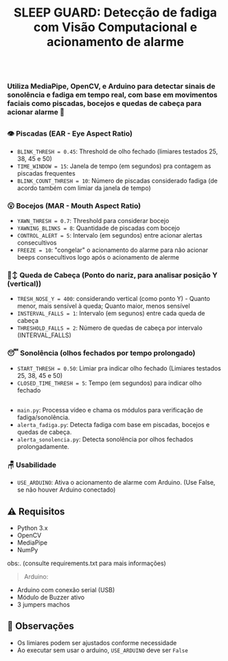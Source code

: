# <center> SLEEP GUARD: Detecção de fadiga com Visão Computacional e acionamento de alarme </center>
<br></br>
### Utiliza MediaPipe, OpenCV, e Arduino para detectar sinais de sonolência e fadiga em tempo real, com base em movimentos faciais como piscadas, bocejos e quedas de cabeça para acionar alarme 🚨
##

### 👁 Piscadas (EAR - Eye Aspect Ratio)
- `BLINK_THRESH = 0.45`: Threshold de olho fechado (limiares testados 25, 38, 45 e 50)
- `TIME_WINDOW = 15`: Janela de tempo (em segundos) pra contagem as piscadas frequentes
- `BLINK_COUNT_THRESH = 10`: Número de piscadas considerado fadiga (de acordo também com limiar da janela de tempo)

### 😮 Bocejos (MAR - Mouth Aspect Ratio)
- `YAWN_THRESH = 0.7`: Threshold para considerar bocejo
- `YAWNING_BLINKS = 8`: Quantidade de piscadas com bocejo
- `CONTROL_ALERT = 5`: Intervalo (em segundos) entre acionar alertas consecultivos
- `FREEZE = 10`: "congelar" o acionamento do alarme para não acionar beeps consecultivos logo após o acionamento de alerme

### 🙂‍↕️ Queda de Cabeça (Ponto do nariz, para analisar posição Y (vertical))
- `TRESH_NOSE_Y = 400`: considerando vertical (como ponto Y) - Quanto menor, mais sensível à queda; Quanto maior, menos sensível
- `INSTERVAL_FALLS = 1`: Intervalo (em segunos) entre cada queda de cabeça
- `THRESHOLD_FALLS = 2`: Número de quedas de cabeça por intervalo (INTERVAL_FALLS)

### 😴 Sonolência (olhos fechados por tempo prolongado)
- `START_THRESH = 0.50`: Limiar pra indicar olho fechado (Limiares testados 25, 38, 45 e 50)
- `CLOSED_TIME_THRESH = 5`: Tempo (em segundos) para indicar olho fechado

##
- `main.py`: Processa vídeo e chama os módulos para verificação de fadiga/sonolência.
- `alerta_fadiga.py`: Detecta fadiga com base em piscadas, bocejos e quedas de cabeça.
- `alerta_sonolencia.py`: Detecta sonolência por olhos fechados prolongadamente.

### 🪑 Usabilidade
- `USE_ARDUINO`: Ativa o acionamento de alarme com Arduino. (Use False, se não houver Arduino conectado)

## ⚠️ Requisitos

- Python 3.x
- OpenCV
- MediaPipe
- NumPy

obs:. (consulte requirements.txt para mais informações)
>  Arduino:
- Arduino com conexão serial (USB)
- Módulo de Buzzer ativo
- 3 jumpers machos

## 📝 Observações
- Os limiares podem ser ajustados conforme necessidade
- Ao executar sem usar o arduino, `USE_ARDUINO` deve ser `False`